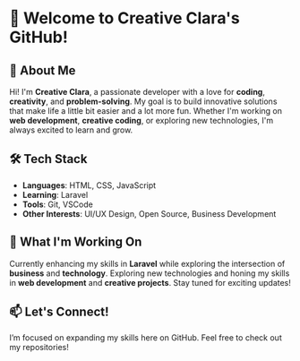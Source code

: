 # 👋 Welcome to Creative Clara's GitHub!

## 🌟 About Me
Hi! I'm **Creative Clara**, a passionate developer with a love for **coding**, **creativity**, and **problem-solving**. My goal is to build innovative solutions that make life a little bit easier and a lot more fun. Whether I'm working on **web development**, **creative coding**, or exploring new technologies, I'm always excited to learn and grow.

## 🛠️ Tech Stack
- **Languages**: HTML, CSS, JavaScript
- **Learning**: Laravel
- **Tools**: Git, VSCode
- **Other Interests**: UI/UX Design, Open Source, Business Development

## 🚀 What I'm Working On
Currently enhancing my skills in **Laravel** while exploring the intersection of **business** and **technology**. Exploring new technologies and honing my skills in **web development** and **creative projects**. Stay tuned for exciting updates!

## 📫 Let's Connect!
I’m focused on expanding my skills here on GitHub. Feel free to check out my repositories!


